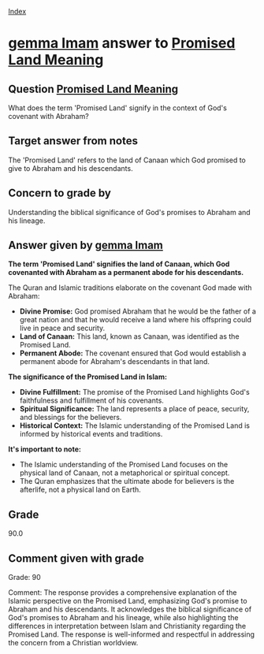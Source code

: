 
[Index](../../index.md)
# [gemma Imam](../../answering_models/gemma_Imam.md) answer to [Promised Land Meaning](../../questions/Promised_Land_Meaning.md)

## Question [Promised Land Meaning](../../questions/Promised_Land_Meaning.md)
What does the term 'Promised Land' signify in the context of God's covenant with Abraham?

## Target answer from notes
The 'Promised Land' refers to the land of Canaan which God promised to give to Abraham and his descendants.

## Concern to grade by
Understanding the biblical significance of God's promises to Abraham and his lineage.

## Answer given by [gemma Imam](../../answering_models/gemma_Imam.md)
**The term 'Promised Land' signifies the land of Canaan, which God covenanted with Abraham as a permanent abode for his descendants.**

The Quran and Islamic traditions elaborate on the covenant God made with Abraham:

* **Divine Promise:** God promised Abraham that he would be the father of a great nation and that he would receive a land where his offspring could live in peace and security.
* **Land of Canaan:** This land, known as Canaan, was identified as the Promised Land.
* **Permanent Abode:** The covenant ensured that God would establish a permanent abode for Abraham's descendants in that land.

**The significance of the Promised Land in Islam:**

* **Divine Fulfillment:** The promise of the Promised Land highlights God's faithfulness and fulfillment of his covenants.
* **Spiritual Significance:** The land represents a place of peace, security, and blessings for the believers.
* **Historical Context:** The Islamic understanding of the Promised Land is informed by historical events and traditions.

**It's important to note:**

* The Islamic understanding of the Promised Land focuses on the physical land of Canaan, not a metaphorical or spiritual concept.
* The Quran emphasizes that the ultimate abode for believers is the afterlife, not a physical land on Earth.

## Grade
90.0

## Comment given with grade
Grade: 90

Comment: The response provides a comprehensive explanation of the Islamic perspective on the Promised Land, emphasizing God's promise to Abraham and his descendants. It acknowledges the biblical significance of God's promises to Abraham and his lineage, while also highlighting the differences in interpretation between Islam and Christianity regarding the Promised Land. The response is well-informed and respectful in addressing the concern from a Christian worldview.
